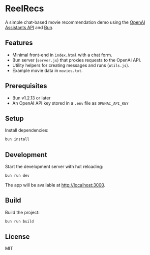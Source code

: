 # ReelRecs

A simple chat-based movie recommendation demo using the [OpenAI Assistants API](https://platform.openai.com/docs/assistants) and [Bun](https://bun.sh).

## Features

- Minimal front-end in `index.html` with a chat form.
- Bun server (`server.js`) that proxies requests to the OpenAI API.
- Utility helpers for creating messages and runs (`utils.js`).
- Example movie data in `movies.txt`.

## Prerequisites

- Bun v1.2.13 or later
- An OpenAI API key stored in a `.env` file as `OPENAI_API_KEY`

## Setup

Install dependencies:

```bash
bun install
```

## Development

Start the development server with hot reloading:

```bash
bun run dev
```

The app will be available at [http://localhost:3000](http://localhost:3000).

## Build

Build the project:

```bash
bun run build
```

## License

MIT

